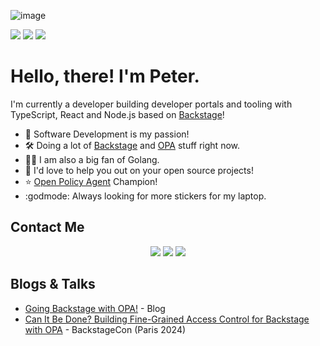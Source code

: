 ![image](https://github.com/user-attachments/assets/9a04935f-4983-43e5-ac2e-32ea47fd711d)

<p align='left'>
  <a target="_blank" href="#"><img src="https://img.shields.io/badge/TypeScript-007ACC?style=for-the-badge&logo=typescript&logoColor=white" /></a>
  <a target="_blank" href="#"><img src="https://img.shields.io/badge/Go-00ADD8?style=for-the-badge&logo=go&logoColor=white" /></a>
  <a target="_blank" href="#"><img src="https://img.shields.io/badge/Node%20js-339933?style=for-the-badge&logo=nodedotjs&logoColor=white" /></a>
</p>

# Hello, there! I'm Peter.

I'm currently a developer building developer portals and tooling with TypeScript, React and Node.js based on [Backstage](https://backstage.io/)!

- 👀 Software Development is my passion!
- 🛠️ Doing a lot of [Backstage](https://backstage.io/) and [OPA](https://www.openpolicyagent.org/) stuff right now.
- 👨‍💻 I am also a big fan of Golang.
- 💞️ I'd love to help you out on your open source projects!
- ⭐ [Open Policy Agent](https://www.openpolicyagent.org/community/) Champion!
- :godmode: Always looking for more stickers for my laptop.

## Contact Me

<p align='center'>
  <a target="_blank" href="https://www.linkedin.com/in/peter-j-macdonald/"><img src="https://img.shields.io/badge/linkedin-%230077B5.svg?&style=for-the-badge&logo=linkedin&logoColor=white" /></a>
  <a target="_blank" href="https://hachyderm.io/@parcifal"><img src="https://img.shields.io/badge/Mastodon-6364FF?style=for-the-badge&logo=Mastodon&logoColor=white" /></a>
  <a target="_blank" href="https://gitlab.com/pmacdonald1"><img src="https://img.shields.io/badge/GitLab-330F63?style=for-the-badge&logo=gitlab&logoColor=white" /></a>
</p>

## Blogs & Talks

- [Going Backstage with OPA!](https://www.styra.com/blog/going-backstage-with-opa/) - Blog
- [Can It Be Done? Building Fine-Grained Access Control for Backstage with OPA](https://www.youtube.com/watch?v=N0n_czYo_kE) - BackstageCon (Paris 2024)

